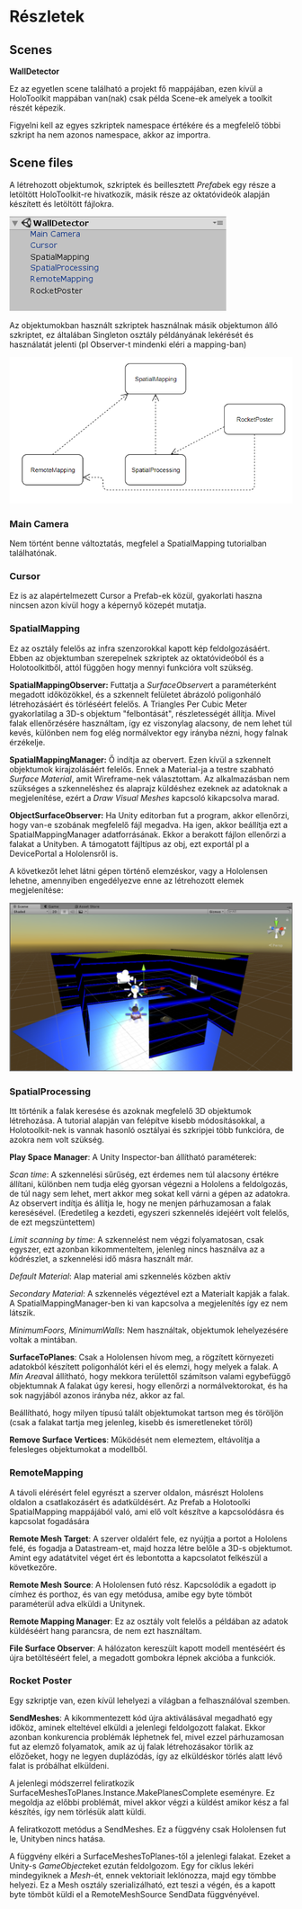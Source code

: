 # Részletek

## Scenes

**WallDetector**

Ez az egyetlen scene található a projekt fő mappájában, ezen kívül a HoloToolkit mappában van(nak) csak példa Scene-ek amelyek a toolkit részét képezik.

Figyelni kell az egyes szkriptek namespace értékére és a megfelelő többi szkript ha nem azonos namespace, akkor az importra.

## Scene files

A létrehozott objektumok, szkriptek és beillesztett *Prefab*ek egy része a letöltött HoloToolkit-re hivatkozik, másik része az oktatóvideók alapján készített és letöltött fájlokra.

![Objects](https://github.com/barabali/holoroom/blob/master/images/objects.PNG)

Az objektumokban használt szkriptek használnak másik objektumon álló szkriptet, ez általában Singleton osztály példányának lekérését és használatát jelenti (pl Observer-t mindenki eléri a mapping-ban)

![Objects](https://github.com/barabali/holoroom/blob/master/images/architecture.PNG)

### Main Camera
Nem történt benne változtatás, megfelel a SpatialMapping tutorialban találhatónak.

### Cursor
Ez is az alapértelmezett Cursor a Prefab-ek közül, gyakorlati haszna nincsen azon kívül hogy a képernyő közepét mutatja.

### SpatialMapping
Ez az osztály felelős az infra szenzorokkal kapott kép feldolgozásáért. Ebben az objektumban szerepelnek szkriptek az oktatóvideóból és a Holotoolkitből, attól függően hogy mennyi funkcióra volt szükség.

**SpatialMappingObserver:** Futtatja a *SurfaceObserver*t a paraméterként megadott időközökkel, és a szkennelt felületet ábrázoló poligonháló létrehozásáért és törléséért felelős.
A Triangles Per Cubic Meter gyakorlatilag a 3D-s objektum "felbontását", részletességét állítja. Mivel falak ellenőrzésére használtam, így ez viszonylag alacsony, de nem lehet túl kevés, különben nem fog elég normálvektor egy irányba nézni, hogy falnak érzékelje.

**SpatialMappingManager:** Ő indítja az obervert. Ezen kívül a szkennelt objektumok kirajzolásáért felelős. Ennek a Material-ja a testre szabható *Surface Material*, amit Wireframe-nek választottam.
Az alkalmazásban nem szükséges a szkenneléshez és alaprajz küldéshez ezeknek az adatoknak a megjelenítése, ezért a *Draw Visual Meshes* kapcsoló kikapcsolva marad.

**ObjectSurfaceObserver:** Ha Unity editorban fut a program, akkor ellenőrzi, hogy van-e szobának megfelelő fájl megadva. Ha igen, akkor beállítja ezt a SpatialMappingManager adatforrásának. Ekkor a berakott fájlon ellenőrzi a falakat a Unityben. A támogatott fájltípus az obj, ezt exportál pl a DevicePortal a Hololensről is.

A következőt lehet látni gépen történő elemzéskor, vagy a Hololensen lehetne, amennyiben engedélyezve enne az létrehozott elemek megjelenítése:

![Processed](https://github.com/barabali/holoroom/blob/master/images/hololensen.PNG)

### SpatialProcessing

Itt történik a falak keresése és azoknak megfelelő 3D objektumok létrehozása. A tutorial alapján van felépítve kisebb módosításokkal, a Holotoolkit-nek is vannak hasonló osztályai és szkripjei több funkcióra, de azokra nem volt szükség.

**Play Space Manager**: A Unity Inspector-ban állítható paraméterek:

*Scan time*: A szkennelési sűrűség, ezt érdemes nem túl alacsony értékre állítani, különben nem tudja elég gyorsan végezni a Hololens a feldolgozás, de túl nagy sem lehet, mert akkor meg sokat kell várni a gépen az adatokra. 
Az observert indítja és állítja le, hogy ne menjen párhuzamosan a falak keresésével.
(Eredetileg a kezdeti, egyszeri szkennelés idejéért volt felelős, de ezt megszüntettem)

*Limit scanning by time*: A szkennelést nem végzi folyamatosan, csak egyszer, ezt azonban kikommenteltem, jelenleg nincs használva az a kódrészlet, a szkennelési idő másra használt már.

*Default Material*: Alap material ami szkennelés közben aktív

*Secondary Material*: A szkennelés végeztével ezt a Materialt kapják a falak. A SpatialMappingManager-ben ki van kapcsolva a megjelenítés így ez nem látszik.

*MinimumFoors, MinimumWalls*: Nem használtak, objektumok lehelyezésére voltak a mintában.

**SurfaceToPlanes**: Csak a Hololensen hívom meg, a rögzített környezeti adatokból készített poligonhálót kéri el és elemzi, hogy melyek a falak. A *Min Area*val állítható, hogy mekkora területtől számítson valami egybefüggő objektumnak
A falakat úgy keresi, hogy ellenőrzi a normálvektorokat, és ha sok nagyjából azonos irányba néz, akkor az fal.

Beállítható, hogy milyen típusú talált objektumokat tartson meg és töröljön (csak a falakat tartja meg jelenleg, kisebb és ismeretleneket töröl)

**Remove Surface Vertices**: Működését nem elemeztem, eltávolítja a felesleges objektumokat a modellből.

### RemoteMapping

A távoli elérésért felel egyrészt a szerver oldalon, másrészt Hololens oldalon a csatlakozásért és adatküldésért. Az Prefab a Holotoolki SpatialMapping mappájából való, ami elő volt készítve a kapcsolódásra és kapcsolat fogadására

**Remote Mesh Target**: A szerver oldalért fele, ez nyújtja a portot a Hololens felé, és fogadja a Datastream-et, majd hozza létre belőle a 3D-s objektumot. Amint egy adatátvitel véget ért és lebontotta a kapcsolatot felkészül a következőre.

**Remote Mesh Source**: A Hololensen futó rész. Kapcsolódik a egadott ip címhez és porthoz, és van egy metódusa, amibe egy byte tömböt paraméterül adva elküldi a Unitynek.

**Remote Mapping Manager**: Ez az osztály volt felelős a példában az adatok küldéséért hang parancsra, de nem ezt használtam.

**File Surface Observer**: A hálózaton kereszült kapott modell mentéséért és újra betöltéséért felel, a megadott gombokra lépnek akcióba a funkciók. 

### Rocket Poster

Egy szkriptje van, ezen kívül lehelyezi a világban a felhasználóval szemben.

**SendMeshes**: A kikommentezett kód újra aktiválásával megadható egy időköz, aminek elteltével elküldi a jelenlegi feldolgozott falakat. Ekkor azonban konkurencia problémák léphetnek fel, mivel ezzel párhuzamosan fut az elemző folyamatok, amik az új falak létrehozásakor törlik az előzőeket, hogy ne legyen duplázódás, így az elküldéskor törlés alatt lévő falat is próbálhat elküldeni.

A jelenlegi módszerrel feliratkozik SurfaceMeshesToPlanes.Instance.MakePlanesComplete eseményre. Ez megoldja az előbbi problémát, mivel akkor végzi a küldést amikor kész a fal készítés, így nem törlésük alatt küldi.

A feliratkozott metódus a SendMeshes. Ez a függvény csak Hololensen fut le, Unityben nincs hatása. 

A függvény elkéri a SurfaceMeshesToPlanes-től a jelenlegi falakat. Ezeket a Unity-s *GameObject*eket ezután feldolgozom. Egy for ciklus lekéri mindegyiknek a *Mesh*-ét, ennek vektoriait leklónozza, majd egy tömbbe helyezi. Ez a Mesh osztály szerializálható, ezt teszi a végén, és a kapott byte tömböt küldi el a RemoteMeshSource SendData függvényével.
